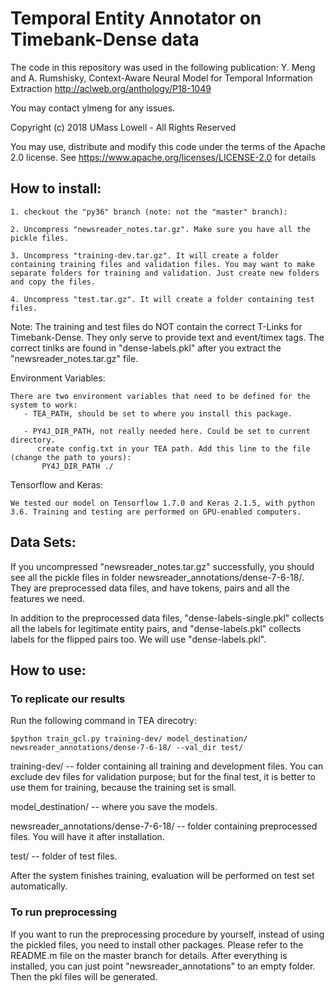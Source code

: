 # Temporal Entity Annotator on Timebank-Dense data


The code in this repository was used in the following publication:  Y. Meng and A. Rumshisky,  Context-Aware Neural Model for Temporal Information Extraction http://aclweb.org/anthology/P18-1049 

You may contact ylmeng for any issues.

Copyright (c) 2018 UMass Lowell - All Rights Reserved

You may use, distribute and modify this code under the terms of the Apache 2.0 license. See https://www.apache.org/licenses/LICENSE-2.0 for details

## How to install:

    1. checkout the "py36" branch (note: not the "master" branch):
       
    2. Uncompress "newsreader_notes.tar.gz". Make sure you have all the pickle files.
    
    3. Uncompress "training-dev.tar.gz". It will create a folder containing training files and validation files. You may want to make separate folders for training and validation. Just create new folders and copy the files.
    
    4. Uncompress "test.tar.gz". It will create a folder containing test files.

Note: The training and test files do NOT contain the correct T-Links for Timebank-Dense. They only serve to provide text and event/timex tags. The correct tinlks are found in "dense-labels.pkl" after you extract the "newsreader_notes.tar.gz" file.

Environment Variables:

    There are two environment variables that need to be defined for the system to work:
       - TEA_PATH, should be set to where you install this package.

       - PY4J_DIR_PATH, not really needed here. Could be set to current directory.
          create config.txt in your TEA path. Add this line to the file (change the path to yours):
           PY4J_DIR_PATH ./

Tensorflow and Keras:
    
    We tested our model on Tensorflow 1.7.0 and Keras 2.1.5, with python 3.6. Training and testing are performed on GPU-enabled computers.

## Data Sets:

If you uncompressed "newsreader_notes.tar.gz" successfully, you should see all the pickle files in folder newsreader_annotations/dense-7-6-18/. They are preprocessed data files, and have tokens, pairs and all the features we need.

In addition to the preprocessed data files, "dense-labels-single.pkl" collects all the labels for legitimate entity pairs, and "dense-labels.pkl" collects labels for the flipped pairs too. We will use "dense-labels.pkl".

## How to use:

### To replicate our results

Run the following command in TEA direcotry:

    $python train_gcl.py training-dev/ model_destination/ newsreader_annotations/dense-7-6-18/ --val_dir test/

training-dev/ -- folder containing all training and development files. You can exclude dev files for validation purpose; but for the final test, it is better to use them for training, because the training set is small.

model_destination/ -- where you save the models.

newsreader_annotations/dense-7-6-18/ --  folder containing preprocessed files. You will have it after installation.

test/ --  folder of test files.

After the system finishes training, evaluation will be performed on test set automatically.
    
### To run preprocessing
If you want to run the preprocessing procedure by yourself, instead of using the pickled files, you need to install other packages. Please refer to the README.m file on the master branch for details. After everything is installed, you can just point "newsreader_annotations" to an empty folder. Then the pkl files will be generated.


